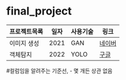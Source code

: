 # final_project
 
프로젝트목록 | 일자 | 사용기술 | 링크
------------|------|---------|--------
이미지 생성 | 2021 | GAN | [네이버](www.naver.com)
객체탐지 | 2022 | YOLO | [구글](www.google.com)

 #컬럼임을 알려주는 기준선, - 몇 개든 상관 없음
